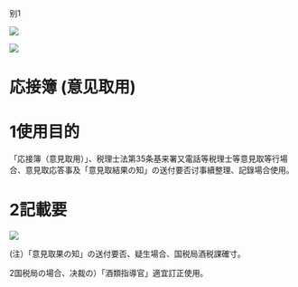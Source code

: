 别1

![](https://www.nta.go.jp/tmp/45c75c01-0ede-42f4-8421-cc9654508496/images/c482cc1c0337fe10ab66833f7c69565171b0c62b319ca375705392bb0a74492b.jpg)

![](https://www.nta.go.jp/tmp/45c75c01-0ede-42f4-8421-cc9654508496/images/21dc5440fbbf42890038ae087452171146a5a483afc1435fbf2ee5eec9acf321.jpg)

# 応接簿 (意见取用)

# 1使用目的

「応接簿（意見取用）」、税理士法第35条基来署又電話等税理士等意見取等行場合、意見取応答事及「意見取結果の知」の送付要否讨事續整理、記錄場合使用。

# 2記載要

![](https://www.nta.go.jp/tmp/45c75c01-0ede-42f4-8421-cc9654508496/images/e19cf150923439979585a80b24ac05effa0dd5f644d263d1b773aac9e5bac1b6.jpg)

(注）「意見取果の知」の送付要否、疑生場合、国税局酒税課確寸。

2国税局の場合、决裁の）「酒類指導官」適宜訂正使用。